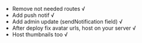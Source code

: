 - Remove not needed routes √
- Add push notif √
- Add admin update (sendNotification field) √
- After deploy fix avatar urls, host on your server √
- Host thumbnails too √
